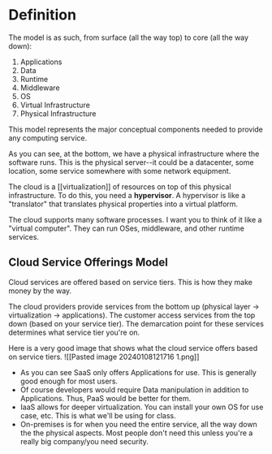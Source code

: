 # Definition
The model is as such, from surface (all the way top) to core (all the way down):
1. Applications
2. Data
3. Runtime
4. Middleware
5. OS
6. Virtual Infrastructure
7. Physical Infrastructure

This model represents the major conceptual components needed to provide any computing service.

As you can see, at the bottom, we have a physical infrastructure where the software runs. This is the physical server--it could be a datacenter, some location, some service somewhere with some network equipment. 

The cloud is a [[virtualization]] of resources on top of this physical infrastructure. To do this, you need a **hypervisor**. A hypervisor is like a "translator" that translates physical properties into a virtual platform.

The cloud supports many software processes. I want you to think of it like a "virtual computer". They can run OSes, middleware, and other runtime services.

## Cloud Service Offerings Model
Cloud services are offered based on service tiers. This is how they make money by the way. 

The cloud providers provide services from the bottom up (physical layer -> virtualization -> applications). The customer access services from the top down (based on your service tier). The demarcation point for these services determines what service tier you're on.

Here is a very good image that shows what the cloud service offers based on service tiers.
![[Pasted image 20240108121716 1.png]]

- As you can see SaaS only offers Applications for use. This is generally good enough for most users. 
- Of course developers would require Data manipulation in addition to Applications. Thus, PaaS would be better for them.
- IaaS allows for deeper virtualization. You can install your own OS for use case, etc. This is what we'll be using for class.
- On-premises is for when you need the entire service, all the way down the the physical aspects. Most people don't need this unless you're a really big company/you need security.
